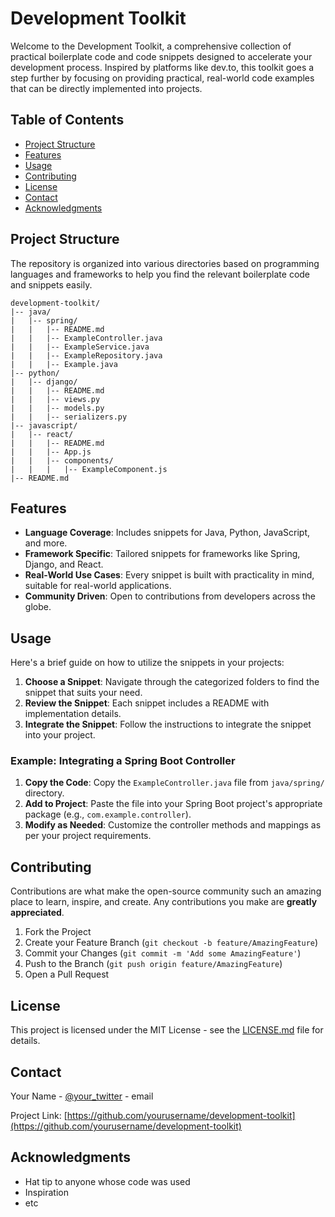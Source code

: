 
# Development Toolkit

Welcome to the Development Toolkit, a comprehensive collection of practical boilerplate code and code snippets designed to accelerate your development process. Inspired by platforms like dev.to, this toolkit goes a step further by focusing on providing practical, real-world code examples that can be directly implemented into projects.

## Table of Contents

- [Project Structure](#project-structure)
- [Features](#features)
- [Usage](#usage)
- [Contributing](#contributing)
- [License](#license)
- [Contact](#contact)
- [Acknowledgments](#acknowledgments)

## Project Structure

The repository is organized into various directories based on programming languages and frameworks to help you find the relevant boilerplate code and snippets easily.

```
development-toolkit/
|-- java/
|   |-- spring/
|   |   |-- README.md
|   |   |-- ExampleController.java
|   |   |-- ExampleService.java
|   |   |-- ExampleRepository.java
|   |   |-- Example.java
|-- python/
|   |-- django/
|   |   |-- README.md
|   |   |-- views.py
|   |   |-- models.py
|   |   |-- serializers.py
|-- javascript/
|   |-- react/
|   |   |-- README.md
|   |   |-- App.js
|   |   |-- components/
|   |   |   |-- ExampleComponent.js
|-- README.md
```

## Features

- **Language Coverage**: Includes snippets for Java, Python, JavaScript, and more.
- **Framework Specific**: Tailored snippets for frameworks like Spring, Django, and React.
- **Real-World Use Cases**: Every snippet is built with practicality in mind, suitable for real-world applications.
- **Community Driven**: Open to contributions from developers across the globe.

## Usage

Here's a brief guide on how to utilize the snippets in your projects:

1. **Choose a Snippet**: Navigate through the categorized folders to find the snippet that suits your need.
2. **Review the Snippet**: Each snippet includes a README with implementation details.
3. **Integrate the Snippet**: Follow the instructions to integrate the snippet into your project.

### Example: Integrating a Spring Boot Controller

1. **Copy the Code**: Copy the `ExampleController.java` file from `java/spring/` directory.
2. **Add to Project**: Paste the file into your Spring Boot project's appropriate package (e.g., `com.example.controller`).
3. **Modify as Needed**: Customize the controller methods and mappings as per your project requirements.

## Contributing

Contributions are what make the open-source community such an amazing place to learn, inspire, and create. Any contributions you make are **greatly appreciated**.

1. Fork the Project
2. Create your Feature Branch (`git checkout -b feature/AmazingFeature`)
3. Commit your Changes (`git commit -m 'Add some AmazingFeature'`)
4. Push to the Branch (`git push origin feature/AmazingFeature`)
5. Open a Pull Request

## License

This project is licensed under the MIT License - see the [LICENSE.md](LICENSE) file for details.

## Contact

Your Name - [@your_twitter](https://twitter.com/your_twitter) - email

Project Link: [https://github.com/yourusername/development-toolkit](https://github.com/yourusername/development-toolkit)

## Acknowledgments

- Hat tip to anyone whose code was used
- Inspiration
- etc
